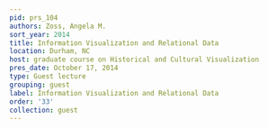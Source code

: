 ```yaml
---
pid: prs_104
authors: Zoss, Angela M.
sort_year: 2014
title: Information Visualization and Relational Data
location: Durham, NC
host: graduate course on Historical and Cultural Visualization
pres_date: October 17, 2014
type: Guest lecture
grouping: guest
label: Information Visualization and Relational Data
order: '33'
collection: guest
---
```

